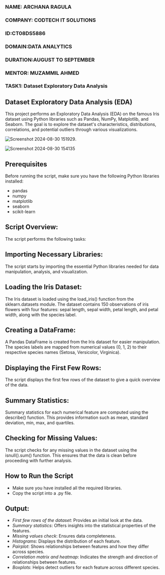 ### NAME: ARCHANA RAGULA
### COMPANY: CODTECH IT SOLUTIONS
### ID:CT08DS5886
### DOMAIN:DATA ANALYTICS
### DURATION:AUGUST TO SEPTEMBER
### MENTOR: MUZAMMIL AHMED
### TASK1: Dataset Exploratory Data Analysis


## Dataset Exploratory Data Analysis (EDA)
This project performs an Exploratory Data Analysis (EDA) on the famous Iris dataset using Python libraries such as Pandas, NumPy, Matplotlib, and Seaborn. The goal is to explore the dataset's characteristics, distributions, correlations, and potential outliers through various visualizations.

![Screenshot 2024-08-30 151929](https://github.com/user-attachments/assets/fc71e44b-9a3a-444e-a70f-560916b0d6bd).

![Screenshot 2024-08-30 154135](https://github.com/user-attachments/assets/92a21502-7e8e-4a45-a0fa-536cfb8b5021)


## Prerequisites
Before running the script, make sure you have the following Python libraries installed:

- pandas
- numpy
- matplotlib
- seaborn
- scikit-learn

## Script Overview:
The script performs the following tasks:

## Importing Necessary Libraries:
The script starts by importing the essential Python libraries needed for data manipulation, analysis, and visualization.

## Loading the Iris Dataset:
The Iris dataset is loaded using the load_iris() function from the sklearn.datasets module. The dataset contains 150 observations of iris flowers with four features: sepal length, sepal width, petal length, and petal width, along with the species label.

## Creating a DataFrame:
A Pandas DataFrame is created from the Iris dataset for easier manipulation. The species labels are mapped from numerical values (0, 1, 2) to their respective species names (Setosa, Versicolor, Virginica).

## Displaying the First Few Rows:
The script displays the first few rows of the dataset to give a quick overview of the data.

## Summary Statistics:
Summary statistics for each numerical feature are computed using the describe() function. This provides information such as mean, standard deviation, min, max, and quartiles.

## Checking for Missing Values:
The script checks for any missing values in the dataset using the isnull().sum() function. This ensures that the data is clean before proceeding with further analysis.

## How to Run the Script
- Make sure you have installed all the required libraries.
- Copy the script into a .py file.

## Output:
- *First few rows of the dataset*: Provides an initial look at the data.
- *Summary statistics*: Offers insights into the statistical properties of the features.
- *Missing values check*: Ensures data completeness.
- *Histograms*: Displays the distribution of each feature.
- *Pairplot*: Shows relationships between features and how they differ across species.
- *Correlation matrix and heatmap*: Indicates the strength and direction of relationships between features.
- *Boxplots*: Helps detect outliers for each feature across different species.
